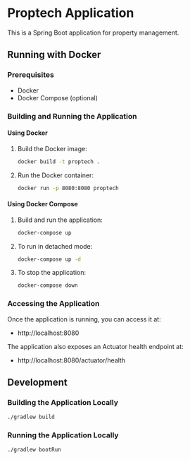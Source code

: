 # Proptech Application

This is a Spring Boot application for property management.

## Running with Docker

### Prerequisites

- Docker
- Docker Compose (optional)

### Building and Running the Application

#### Using Docker

1. Build the Docker image:
   ```bash
   docker build -t proptech .
   ```

2. Run the Docker container:
   ```bash
   docker run -p 8080:8080 proptech
   ```

#### Using Docker Compose

1. Build and run the application:
   ```bash
   docker-compose up
   ```

2. To run in detached mode:
   ```bash
   docker-compose up -d
   ```

3. To stop the application:
   ```bash
   docker-compose down
   ```

### Accessing the Application

Once the application is running, you can access it at:
- http://localhost:8080

The application also exposes an Actuator health endpoint at:
- http://localhost:8080/actuator/health

## Development

### Building the Application Locally

```bash
./gradlew build
```

### Running the Application Locally

```bash
./gradlew bootRun
```